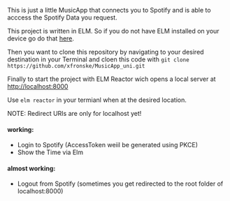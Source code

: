 This is just a little MusicApp that connects you to Spotify and is able to acccess the Spotify Data you request.

This project is written in ELM. So if you do not have ELM installed on your device go do that [here](https://guide.elm-lang.org/install/elm.html).

Then you want to clone this repository by navigating to your desired destination in your Terminal and cloen this code with `git clone https://github.com/xfronske/MusicApp_uni.git`

Finally to start the project with ELM Reactor wich opens a local server at [http://localhost:8000]()

Use `elm reactor` in your termianl when at the desired location.

NOTE: Redirect URIs are only for localhost yet!

#### working: 
<ul>
  <li> Login to Spotify (AccessToken weiil be generated using PKCE)</li>
  <li> Show the Time via Elm </li>
</ul>

#### almost working:

<ul>
  <li> Logout from Spotify (sometimes you get redirected to the root folder of localhost:8000)</li>
</ul>
